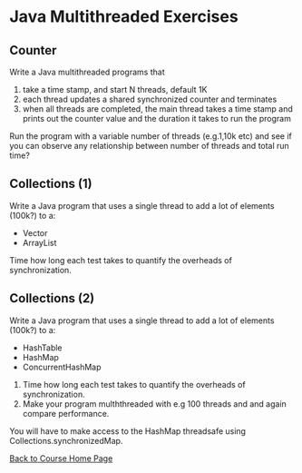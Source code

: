 # Java Multithreaded Exercises

## Counter

Write a Java multithreaded programs that 

1. take a time stamp, and start N threads, default 1K
1. each thread updates a shared synchronized counter and terminates
1. when all threads are completed, the main thread takes a time stamp and prints out the counter value and the duration it takes to run the program

Run the program with a variable number of threads (e.g.1,10k etc) and see if you can observe any relationship between number of threads and total run time?


## Collections (1)

Write a Java program that uses a single thread to add a lot of elements (100k?) to a:

* Vector
* ArrayList

Time how long each test takes to quantify the overheads of synchronization.

## Collections (2)
Write a Java program that uses a single thread to add a lot of elements (100k?) to a:

* HashTable
* HashMap
* ConcurrentHashMap

1. Time how long each test takes to quantify the overheads of synchronization.
2. Make your program mulththreaded with e.g 100 threads and and again compare performance. 

You will have to make access to the HashMap threadsafe using Collections.synchronizedMap.

[Back to Course Home Page](https://gortonator.github.io/bsds-6650/)